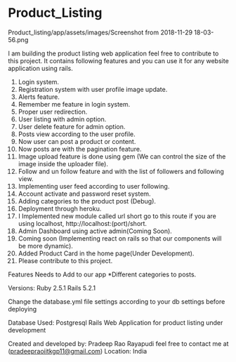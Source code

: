 # Product_Listing

Product_listing/app/assets/images/Screenshot from 2018-11-29 18-03-56.png

I am building the product listing web application feel free to contribute to this project.
It contains following features and you can use it for any website application using rails.

1. Login system.
2. Registration system with user profile image update.
3. Alerts feature.
4. Remember me feature in login system.
5. Proper user redirection.
6. User listing with admin option.
7. User delete feature for admin option.
8. Posts view according to the user profile.
9. Now user can post a product or content.
10. Now posts are with the pagination feature.
11. Image upload feature is done using gem (We can control the size of the image inside the uploader file).
12. Follow and un follow feature and with the list of followers and following view.
13. Implementing user feed according to user following.
14. Account activate and password reset system.
15. Adding categories to the product post (Debug).
16. Deployment through heroku.
17. I Implemented new module called url short go to this route if you are using localhost, http://localhost:(port)/short.
18. Admin Dashboard using active admin(Coming Soon). 
19. Coming soon (Implementing react on rails so that our components will be more dynamic).
20. Added Product Card in the home page(Under Development).
21. Please contribute to this project.

Features Needs to Add to our app
*Different categories to posts.

Versions:
Ruby 2.5.1
Rails 5.2.1

Change the database.yml file settings according to your db settings before deploying 

Database Used: Postgresql
Rails Web Application for product listing under development

Created and developed by:
Pradeep Rao Rayapudi feel free to contact me at (pradeepraoiitkgp11@gmail.com)
Location: India